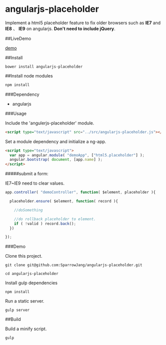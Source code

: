 angularjs-placeholder
=====================

Implement a html5 placeholder feature to fix older browsers such as **IE7** and **IE8** 、 **IE9** on angularjs. **Don't need to include jQuery**.

##LiveDemo

[demo](http://www.sparrowjang.com/angularjs-placeholder/)

##Install

```
bower install angularjs-placeholder
```

##Install node modules

```bash
npm install
```

###Dependency

* angularjs

###Usage

Include the 'angulerjs-placeholder' module.

```html
<script type="text/javascript" src="../src/angularjs-placeholder.js"></script>
```

Set a module dependency and initialize a ng-app.

```html
<script type="text/javascript">
  var app = angular.module( "demoApp", ["html5.placeholder"] );
  angular.bootstrap( document, [app.name] );
</script>
```

#####submit a form:

IE7~IE9 need to clear values.

```js
app.controller( "demoController", function( $element, placeholder ){

  placeholder.ensure( $element, function( record ){

    //doSomething

    //do rollback placeholder to element.
    if ( !valid ) record.back();
  })

});
```

###Demo

Clone this project.
```
git clone git@github.com:SparrowJang/angularjs-placeholder.git

cd angularjs-placeholder
```

Install gulp dependencies
```
npm install
```

Run a static server.
```
gulp server
```

##Build

Build a minify script.
```
gulp
```

